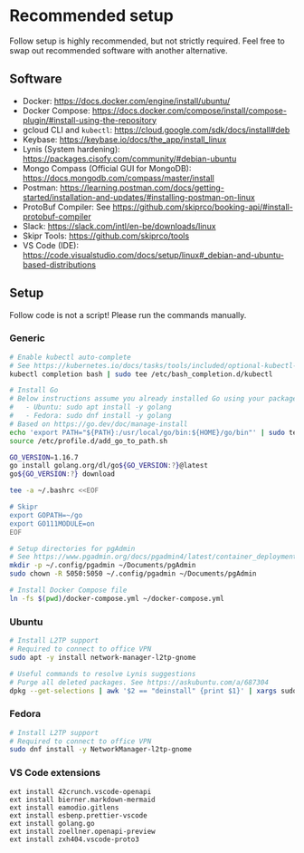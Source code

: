 # Recommended setup

Follow setup is highly recommended, but not strictly required.
Feel free to swap out recommended software with another alternative.

## Software

- Docker: https://docs.docker.com/engine/install/ubuntu/
- Docker Compose: https://docs.docker.com/compose/install/compose-plugin/#install-using-the-repository
- gcloud CLI and `kubectl`: https://cloud.google.com/sdk/docs/install#deb
- Keybase: https://keybase.io/docs/the_app/install_linux
- Lynis (System hardening): https://packages.cisofy.com/community/#debian-ubuntu
- Mongo Compass (Official GUI for MongoDB): https://docs.mongodb.com/compass/master/install
- Postman: https://learning.postman.com/docs/getting-started/installation-and-updates/#installing-postman-on-linux
- ProtoBuf Compiler: See https://github.com/skiprco/booking-api/#install-protobuf-compiler
- Slack: https://slack.com/intl/en-be/downloads/linux
- Skipr Tools: https://github.com/skiprco/tools
- VS Code (IDE): https://code.visualstudio.com/docs/setup/linux#_debian-and-ubuntu-based-distributions

## Setup

Follow code is not a script! Please run the commands manually.

### Generic

```bash
# Enable kubectl auto-complete
# See https://kubernetes.io/docs/tasks/tools/included/optional-kubectl-configs-bash-linux/#enable-kubectl-autocompletion
kubectl completion bash | sudo tee /etc/bash_completion.d/kubectl

# Install Go
# Below instructions assume you already installed Go using your package manager:
#   - Ubuntu: sudo apt install -y golang
#   - Fedora: sudo dnf install -y golang
# Based on https://go.dev/doc/manage-install
echo 'export PATH="${PATH}:/usr/local/go/bin:${HOME}/go/bin"' | sudo tee /etc/profile.d/add_go_to_path.sh
source /etc/profile.d/add_go_to_path.sh

GO_VERSION=1.16.7
go install golang.org/dl/go${GO_VERSION:?}@latest
go${GO_VERSION:?} download

tee -a ~/.bashrc <<EOF

# Skipr
export GOPATH=~/go
export GO111MODULE=on
EOF

# Setup directories for pgAdmin
# See https://www.pgadmin.org/docs/pgadmin4/latest/container_deployment.html#mapped-files-and-directories
mkdir -p ~/.config/pgadmin ~/Documents/pgAdmin
sudo chown -R 5050:5050 ~/.config/pgadmin ~/Documents/pgAdmin

# Install Docker Compose file
ln -fs $(pwd)/docker-compose.yml ~/docker-compose.yml
```

### Ubuntu

```bash
# Install L2TP support
# Required to connect to office VPN
sudo apt -y install network-manager-l2tp-gnome

# Useful commands to resolve Lynis suggestions
# Purge all deleted packages. See https://askubuntu.com/a/687304
dpkg --get-selections | awk '$2 == "deinstall" {print $1}' | xargs sudo apt-get purge --dry-run
```

### Fedora

```bash
# Install L2TP support
# Required to connect to office VPN
sudo dnf install -y NetworkManager-l2tp-gnome
```

### VS Code extensions

```
ext install 42crunch.vscode-openapi
ext install bierner.markdown-mermaid
ext install eamodio.gitlens
ext install esbenp.prettier-vscode
ext install golang.go
ext install zoellner.openapi-preview
ext install zxh404.vscode-proto3
```
